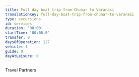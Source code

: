 ```yaml
---
title: Full day boat trip from Chunar to Varanasi
translationKey: full-day-boat-trip-from-chunar-to-varanasi
type: excursions
id: services
duration: '08:00'
startTime: '00:00.0'
transfer: 0
daysOfOperation: 127
vehicle: 1
guide: 0
dayAtLeisure: 0
---
```

Travel Partners